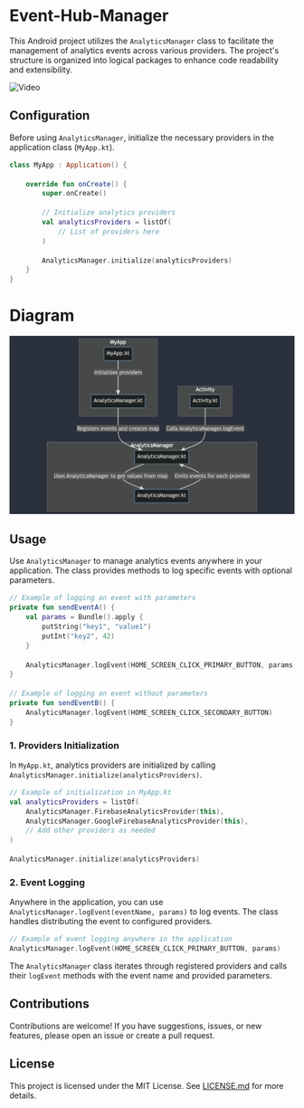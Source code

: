 # Event-Hub-Manager

This Android project utilizes the `AnalyticsManager` class to facilitate the management of analytics events across various providers. The project's structure is organized into logical packages to enhance code readability and extensibility.

![Video](https://github.com/David-Hackro/Event-Hub-Manager/assets/4633870/29129874-0fa4-41e3-ae60-d035d2eb971b)

## Configuration

Before using `AnalyticsManager`, initialize the necessary providers in the application class (`MyApp.kt`).

```kotlin
class MyApp : Application() {

    override fun onCreate() {
        super.onCreate()

        // Initialize analytics providers
        val analyticsProviders = listOf(
            // List of providers here
        )

        AnalyticsManager.initialize(analyticsProviders)
    }
}
```

# Diagram

![English Diagram](english_diagram.png)

## Usage

Use `AnalyticsManager` to manage analytics events anywhere in your application. The class provides methods to log specific events with optional parameters.

```kotlin
// Example of logging an event with parameters
private fun sendEventA() {
    val params = Bundle().apply {
        putString("key1", "value1")
        putInt("key2", 42)
    }

    AnalyticsManager.logEvent(HOME_SCREEN_CLICK_PRIMARY_BUTTON, params)
}

// Example of logging an event without parameters
private fun sendEventB() {
    AnalyticsManager.logEvent(HOME_SCREEN_CLICK_SECONDARY_BUTTON)
}
```

### 1. Providers Initialization

In `MyApp.kt`, analytics providers are initialized by calling `AnalyticsManager.initialize(analyticsProviders)`.

```kotlin
// Example of initialization in MyApp.kt
val analyticsProviders = listOf(
    AnalyticsManager.FirebaseAnalyticsProvider(this),
    AnalyticsManager.GoogleFirebaseAnalyticsProvider(this),
    // Add other providers as needed
)

AnalyticsManager.initialize(analyticsProviders)
```

### 2. Event Logging

Anywhere in the application, you can use `AnalyticsManager.logEvent(eventName, params)` to log events. The class handles distributing the event to configured providers.

```kotlin
// Example of event logging anywhere in the application
AnalyticsManager.logEvent(HOME_SCREEN_CLICK_PRIMARY_BUTTON, params)
```

The `AnalyticsManager` class iterates through registered providers and calls their `logEvent` methods with the event name and provided parameters.

## Contributions

Contributions are welcome! If you have suggestions, issues, or new features, please open an issue or create a pull request.

## License

This project is licensed under the MIT License. See [LICENSE.md](LICENSE.md) for more details.
